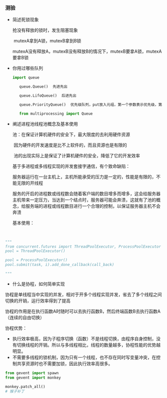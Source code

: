 ### 测验

-   简述死锁现象

    抢没有释放的锁时，发生阻塞现象

    ​	mutexA拿到A锁，mutexB拿到B锁

    ​	mutexA没有释放A，mutexB没有释放B的情况下，mutexB要拿A锁，mutexA要拿B锁

-   你用过哪些队列

    ```python
    import queue
    
    ​	queue.Queue()  先进先出
    
    ​	queue.LifoQueue()  后进先出
    
    ​	queue.PriorityQueue()  优先级队列，put放入元组，第一个参数表示优先级，第二个参数表示内容，优先级数字越低，优先级越高
    
    ​	from multiprocessing import Queue
    ```

    

-   阐述进程池线程池概念及基本使用

    池：在保证计算机硬件的安全下，最大限度的去利用硬件资源

    ​	因为硬件的开发速度是比不上软件的，而且资源也是有限的

    ​	池的出现实际上是保证了计算机硬件的安全，降低了它的开发效率

    基于多进程或多线程实现的并发套接字通信，有个致命缺陷：

    ​	服务器运行在一台主机上，主机所能承受的压力是一定的，性能是有限的，不能无限的开线程

    ​	服务的开启的进程数或线程数会随着客户端的数目增多而增多，这会给服务器主机带来一定压力，当达到一个结点时，服务器可能会奔溃，这就有了池的概念，给服务端的进程或线程数目进行一个合理的控制，以保证服务器主机不会奔溃

    基本使用：

​		

```python
"""
from concurrent.futures import ThreadPoolExecutor, ProcessPoolExecutor
pool = ThreadPoolExecutor()

pool = ProcessPoolExecutor()
pool.submit(task, i).add_done_callback(call_back)

"""
```



-   什么是协程，如何简单实现

协程是单线程当中实现的并发，相对于开多个线程实现并发，省去了多个线程之间切换的开销，运行效率得到了提高

协程的作用是在执行函数A时随时可以去执行函数B，然后终端函数B去执行函数A（连续的自由切换）

协程优势：

-   执行效率极高，因为子程序切换（函数）不是线程切换，由程序自身控制，没有切换线程的开销。所以与多线程相比，线程的数量越多，协程性能的优势越明显。
-   不需要多线程的锁机制，因为只有一个线程，也不存在同时写变量冲突，在控制共享资源时也不需要加锁，因此执行效率高很多。

```python
from gevent import spawn
from gevent import monkey

monkey.patch_all()
# 猴子补丁
```

